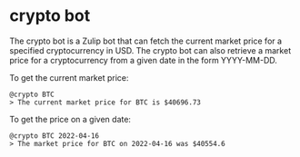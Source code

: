 # crypto bot

The crypto bot is a Zulip bot that can fetch the
current market price for a specified cryptocurrency in USD.
The crypto bot can also retrieve a market price for
a cryptocurrency from a given date in the form YYYY-MM-DD.

To get the current market price:
```
@crypto BTC
> The current market price for BTC is $40696.73
```

To get the price on a given date:
```
@crypto BTC 2022-04-16
> The market price for BTC on 2022-04-16 was $40554.6
```